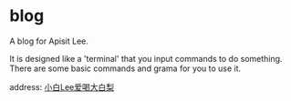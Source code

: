 # blog
A blog for Apisit Lee.

It is designed like a 'terminal' that you input commands to do something. There are some basic commands and grama for you to use it.

address: [小白Lee爱喝大白梨](http://hxlee.github.io/blog)
